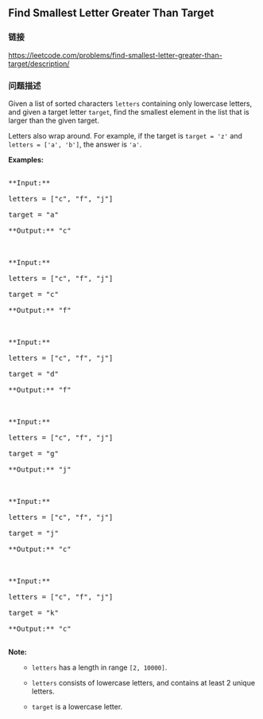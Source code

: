 ## Find Smallest Letter Greater Than Target  
### 链接  
https://leetcode.com/problems/find-smallest-letter-greater-than-target/description/  
### 问题描述

Given a list of sorted characters `letters` containing only lowercase letters, and given a target letter `target`, find the smallest element in the list that is larger than the given target.



Letters also wrap around.  For example, if the target is `target = 'z'` and `letters = ['a', 'b']`, the answer is `'a'`.


**Examples:**<br />
<pre>
**Input:**
letters = ["c", "f", "j"]
target = "a"
**Output:** "c"

**Input:**
letters = ["c", "f", "j"]
target = "c"
**Output:** "f"

**Input:**
letters = ["c", "f", "j"]
target = "d"
**Output:** "f"

**Input:**
letters = ["c", "f", "j"]
target = "g"
**Output:** "j"

**Input:**
letters = ["c", "f", "j"]
target = "j"
**Output:** "c"

**Input:**
letters = ["c", "f", "j"]
target = "k"
**Output:** "c"
</pre>


**Note:**<br>
<ol>
- `letters` has a length in range `[2, 10000]`.
- `letters` consists of lowercase letters, and contains at least 2 unique letters.
- `target` is a lowercase letter.
</ol>

